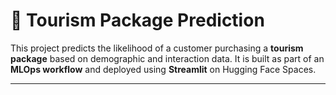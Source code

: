 # 🧳 Tourism Package Prediction  

This project predicts the likelihood of a customer purchasing a **tourism package** based on demographic and interaction data. It is built as part of an **MLOps workflow** and deployed using **Streamlit** on Hugging Face Spaces.  

---

